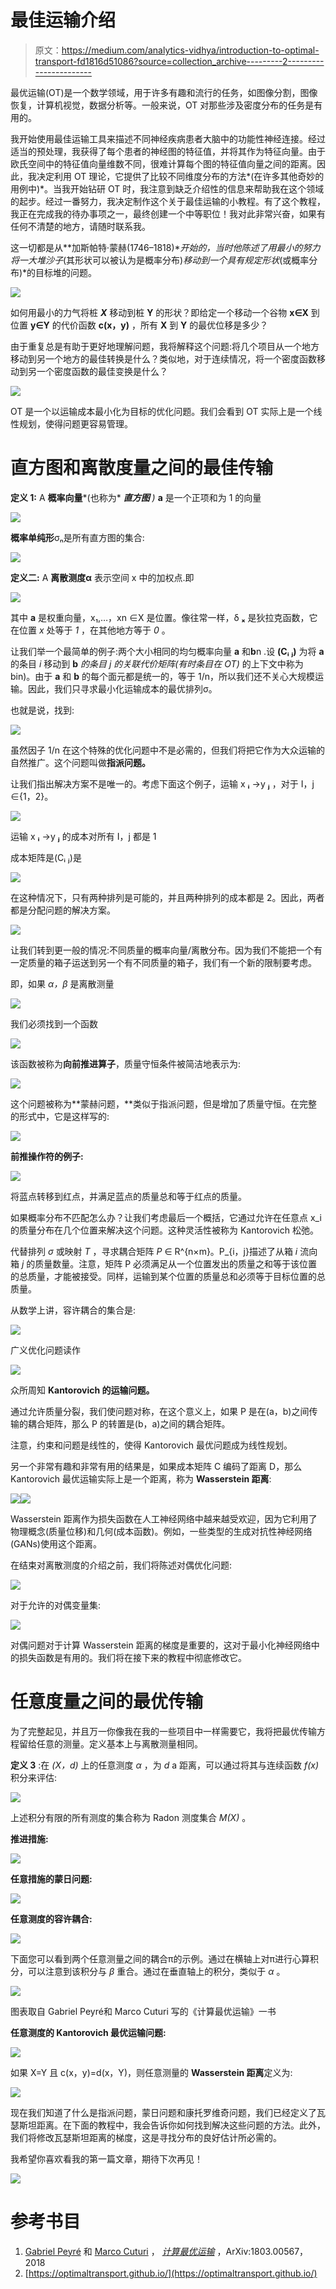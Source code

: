# 最佳运输介绍

> 原文：<https://medium.com/analytics-vidhya/introduction-to-optimal-transport-fd1816d51086?source=collection_archive---------2----------------------->

最优运输(OT)是一个数学领域，用于许多有趣和流行的任务，如图像分割，图像恢复，计算机视觉，数据分析等。一般来说，OT 对那些涉及密度分布的任务是有用的。

我开始使用最佳运输工具来描述不同神经疾病患者大脑中的功能性神经连接。经过适当的预处理，我获得了每个患者的神经图的特征值，并将其作为特征向量。由于欧氏空间中的特征值向量维数不同，很难计算每个图的特征值向量之间的距离。因此，我决定利用 OT 理论，它提供了比较不同维度分布的方法*(在许多其他奇妙的用例中)*。当我开始钻研 OT 时，我注意到缺乏介绍性的信息来帮助我在这个领域的起步。经过一番努力，我决定制作这个关于最佳运输的小教程。有了这个教程，我正在完成我的待办事项之一，最终创建一个中等职位！我对此非常兴奋，如果有任何不清楚的地方，请随时联系我。

这一切都是从**加斯帕特·蒙赫(1746–1818)**开始的，当时他陈述了用最小的努力将一大堆沙子*(其形状可以被认为是概率分布)*移动到一个具有规定形状*(或概率分布)*的目标堆的问题。

![](img/5bc0865c4043d0566c3692d0f582436d.png)

如何用最小的力气将桩 ***X*** 移动到桩 **Y** 的形状？即给定一个移动一个谷物 **x∈X** 到位置 **y∈Y** 的代价函数 **c(x，y)** ，所有 **X** 到 **Y** 的最优位移是多少？

由于重复总是有助于更好地理解问题，我将解释这个问题:将几个项目从一个地方移动到另一个地方的最佳转换是什么？类似地，对于连续情况，将一个密度函数移动到另一个密度函数的最佳变换是什么？

![](img/c11b6267df8d643cd7fff3022ace5f42.png)

OT 是一个以运输成本最小化为目标的优化问题。我们会看到 OT 实际上是一个线性规划，使得问题更容易管理。

# 直方图和离散度量之间的最佳传输

**定义 1:** A **概率向量***(也称为* ***直方图*** *)* **a** 是一个正项和为 1 的向量

![](img/d3d6e85d746480a5fd919ca0a8c50cf3.png)

**概率单纯形**σₙ是所有直方图的集合:

![](img/69e8750df977fc180c42c0c62e74ec0f.png)

**定义二:** A **离散测度α** 表示空间 x 中的加权点.即

![](img/d3e229a810293b82b04c8b2edf6633bb.png)

其中 **a** 是权重向量，x₁,…，xn ∈X 是位置。像往常一样，δ **ₓ** 是狄拉克函数，它在位置 *x* 处等于 *1* ，在其他地方等于 *0* 。

让我们举一个最简单的例子:两个大小相同的均匀概率向量 **a** 和**b**n .设 **(Cᵢ ⱼ)** 为将 **a** 的条目 *i* 移动到 **b** *的条目 *j* 的关联代价矩阵(有时条目在 OT)* 的上下文中称为 bin)。由于 **a** 和 **b** 的每个面元都是统一的，等于 1/n，所以我们还不关心大规模运输。因此，我们只寻求最小化运输成本的最优排列σ。

也就是说，找到:

![](img/354681a2877fc24fd7952f89ee4fd8bb.png)

虽然因子 1/n 在这个特殊的优化问题中不是必需的，但我们将把它作为大众运输的自然推广。这个问题叫做**指派问题。**

让我们指出解决方案不是唯一的。考虑下面这个例子，运输 x **ᵢ** →y **ⱼ** ，对于 I，j ∈{1，2}。

![](img/6fbd468e8b143a1d32f3a4a1c7f7cd9e.png)

运输 x **ᵢ** →y **ⱼ** 的成本对所有 I，j 都是 1

成本矩阵是(Cᵢ ⱼ)是

![](img/80b6f7e53f82ab0ac17508d759a0122c.png)

在这种情况下，只有两种排列是可能的，并且两种排列的成本都是 2。因此，两者都是分配问题的解决方案。

![](img/f4f5e4b6dca17d1fc7e0b2f1e89e0288.png)

让我们转到更一般的情况:不同质量的概率向量/离散分布。因为我们不能把一个有一定质量的箱子运送到另一个有不同质量的箱子，我们有一个新的限制要考虑。

即，如果 *α，β* 是离散测量

![](img/c8a0fc1eff4cf062f97d7dc44d5959be.png)

我们必须找到一个函数

![](img/8c6fb3099f013c1670ecccbbed33d1ea.png)

该函数被称为**向前推进算子**，质量守恒条件被简洁地表示为:

![](img/3ecd278a5d8f6daf96edc0cba52877d1.png)

这个问题被称为**蒙赫问题，**类似于指派问题，但是增加了质量守恒。在完整的形式中，它是这样写的:

![](img/a4b2f07e7691efad543a4a7a7d4c6746.png)

**前推操作符的例子:**

![](img/f6005c748ee800439174c8a327c9eab8.png)

将蓝点转移到红点，并满足蓝点的质量总和等于红点的质量。

如果概率分布不匹配怎么办？让我们考虑最后一个概括，它通过允许在任意点 x_i 的质量分布在几个位置来解决这个问题。这种灵活性被称为 Kantorovich 松弛。

代替排列 *σ* 或映射 *T* ，寻求耦合矩阵 *P* ∈ R^{n×m}。P_{i，j}描述了从箱 *i* 流向箱 *j* 的质量数量。注意，矩阵 P 必须满足从一个位置发出的质量之和等于该位置的总质量，才能被接受。同样，运输到某个位置的质量总和必须等于目标位置的总质量。

从数学上讲，容许耦合的集合是:

![](img/5c5ed16fbe247b4d70a661abf493fead.png)

广义优化问题读作

![](img/8983801420261b407666927badc22028.png)

众所周知 **Kantorovich 的运输问题。**

通过允许质量分裂，我们使问题对称，在这个意义上，如果 P 是在(a，b)之间传输的耦合矩阵，那么 P 的转置是(b，a)之间的耦合矩阵。

注意，约束和问题是线性的，使得 Kantorovich 最优问题成为线性规划。

另一个非常有趣和非常有用的结果是，如果成本矩阵 C 编码了距离 D，那么 Kantorovich 最优运输实际上是一个距离，称为 **Wasserstein 距离**:

![](img/58ead2f5362d28b33579e6cdf0854434.png)![](img/ef073f3d6af6c80034065120bd770d23.png)

Wasserstein 距离作为损失函数在人工神经网络中越来越受欢迎，因为它利用了物理概念(质量位移)和几何(成本函数)。例如，一些类型的生成对抗性神经网络(GANs)使用这个距离。

在结束对离散测度的介绍之前，我们将陈述对偶优化问题:

![](img/1fae09d89c4178f8dae661fc787271fa.png)

对于允许的对偶变量集:

![](img/4cb5c304687552d0f491246e67eceaea.png)

对偶问题对于计算 Wasserstein 距离的梯度是重要的，这对于最小化神经网络中的损失函数是有用的。我们将在接下来的教程中彻底修改它。

# 任意度量之间的最优传输

为了完整起见，并且万一你像我在我的一些项目中一样需要它，我将把最优传输方程留给任意的测量。定义基本上与离散测量相同。

**定义 3** :在 *(X，d)* 上的任意测度 *α* ，为 *d* a 距离，可以通过将其与连续函数 *f(x)* 积分来评估:

![](img/7ed447f0d20aeb84a912c596cb141408.png)

上述积分有限的所有测度的集合称为 Radon 测度集合 *M(X)* 。

**推进措施:**

![](img/3388e104387a41b4dc6b8cdae63f934c.png)

**任意措施的蒙日问题:**

![](img/4d952df08e297ec4a1a99535d05edfea.png)

**任意测度的容许耦合:**

![](img/0297fe8fd09f0ef0905ee6e71102aebe.png)

下面您可以看到两个任意测量之间的耦合π的示例。通过在横轴上对π进行心算积分，可以注意到该积分与 *β* 重合。通过在垂直轴上的积分，类似于 *α* 。

![](img/c6b857a76402257ca5bf58506d5d757d.png)

图表取自 Gabriel Peyré和 Marco Cuturi 写的《计算最优运输》一书

**任意测度的 Kantorovich 最优运输问题:**

![](img/0e9ac69ce1b3daeef340604d8f24ab4d.png)

如果 X=Y 且 c(x，y)=d(x，Y)，则任意测量的 **Wasserstein 距离**定义为:

![](img/da154a3465d3afb777b0d77190aca981.png)

现在我们知道了什么是指派问题，蒙日问题和康托罗维奇问题，我们已经定义了瓦瑟斯坦距离。在下面的教程中，我会告诉你如何找到解决这些问题的方法。此外，我们将修改瓦瑟斯坦距离的梯度，这是寻找分布的良好估计所必需的。

我希望你喜欢看我的第一篇文章，期待下次再见！

![](img/5f43cdb61538a2a5622f7bcae4a8ba12.png)

# **参考书目**

1.  [Gabriel Peyré](http://www.gpeyre.com/) 和 [Marco Cuturi](http://marcocuturi.net/) ， [*计算最优运输*](https://arxiv.org/abs/1803.00567) ，ArXiv:1803.00567，2018
2.  [https://optimaltransport.github.io/](https://optimaltransport.github.io/)